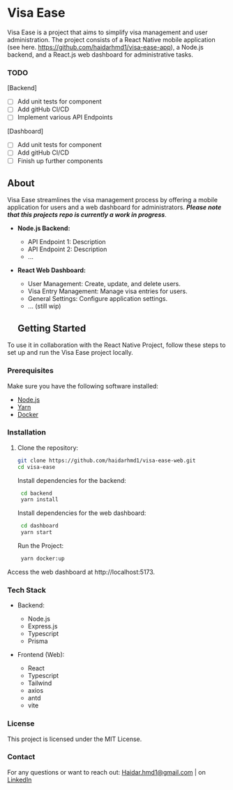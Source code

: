 # Visa Ease

Visa Ease is a project that aims to simplify visa management and user administration. The project consists of a React Native mobile application (see here. https://github.com/haidarhmd1/visa-ease-app), a Node.js backend, and a React.js web dashboard for administrative tasks.

### TODO

[Backend]

- [ ] Add unit tests for component
- [ ] Add gitHub CI/CD
- [ ] Implement various API Endpoints

[Dashboard]

- [ ] Add unit tests for component
- [ ] Add gitHub CI/CD
- [ ] Finish up further components

## About

Visa Ease streamlines the visa management process by offering a mobile application for users and a web dashboard for administrators. **_Please note that this projects repo is currently a work in progress_**.

- **Node.js Backend:**

  - API Endpoint 1: Description
  - API Endpoint 2: Description
  - ...

- **React Web Dashboard:**

  - User Management: Create, update, and delete users.
  - Visa Entry Management: Manage visa entries for users.
  - General Settings: Configure application settings.
  - ... (still wip)

  ## Getting Started

To use it in collaboration with the React Native Project, follow these steps to set up and run the Visa Ease project locally.

### Prerequisites

Make sure you have the following software installed:

- [Node.js](https://nodejs.org/)
- [Yarn](https://yarnpkg.com/)
- [Docker](https://www.docker.com/)

### Installation

1. Clone the repository:

   ```sh
   git clone https://github.com/haidarhmd1/visa-ease-web.git
   cd visa-ease
   ```

   Install dependencies for the backend:

   ```sh
    cd backend
    yarn install
   ```

   Install dependencies for the web dashboard:

   ```sh
    cd dashboard
    yarn start
   ```

   Run the Project:

   ```sh
    yarn docker:up
   ```

Access the web dashboard at http://localhost:5173.

### Tech Stack

- Backend:

  - Node.js
  - Express.js
  - Typescript
  - Prisma

- Frontend (Web):
  - React
  - Typescript
  - Tailwind
  - axios
  - antd
  - vite

### License

This project is licensed under the MIT License.

### Contact

For any questions or want to reach out: Haidar.hmd1@gmail.com | on
<a href="https://www.linkedin.com/in/haidar-hammoud-775602124/">LinkedIn</a>
